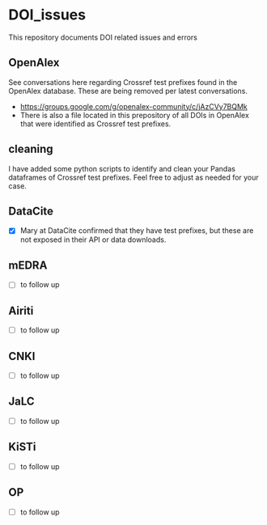 # DOI_issues
This repository documents DOI related issues and errors

## OpenAlex
See conversations here regarding Crossref test prefixes found in the OpenAlex database. These are being removed per latest conversations.
 - https://groups.google.com/g/openalex-community/c/jAzCVy7BQMk
 - There is also a file located in this prepository of all DOIs in OpenAlex that were identified as Crossref test prefixes.

## cleaning
I have added some python scripts to identify and clean your Pandas dataframes of Crossref test prefixes. Feel free to adjust as needed for your case.

## DataCite
- [x] Mary at DataCite confirmed that they have test prefixes, but these are not exposed in their API or data downloads.

## mEDRA
- [ ] to follow up

## Airiti
- [ ] to follow up

## CNKI
- [ ] to follow up

## JaLC
- [ ] to follow up

## KiSTi
- [ ] to follow up

## OP
- [ ] to follow up

